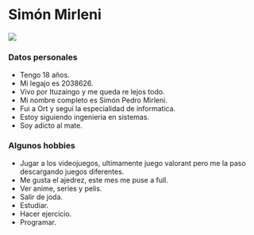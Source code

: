 # **Simón Mirleni**
##### ![](https://i.ibb.co/CBQyL2K/Whats-App-Image-2022-04-03-at-11-24-00-PM.jpg)
### Datos personales 
- Tengo 18 años.
- Mi legajo es 2038626.
- Vivo por Ituzaingo y me queda re lejos todo.
- Mi nombre completo es Simón Pedro Mirleni.
- Fui a Ort y seguí la especialidad de informatica.
- Estoy siguiendo ingenieria en sistemas.
- Soy adicto al mate.
### Algunos hobbies
+ Jugar a los videojuegos, ultimamente juego valorant pero me la paso descargando juegos diferentes.
+ Me gusta el ajedrez, este mes me puse a full.
+ Ver anime, series y pelis.
+ Salir de joda.
+ Estudiar.
+ Hacer ejercicio.
+ Programar.
